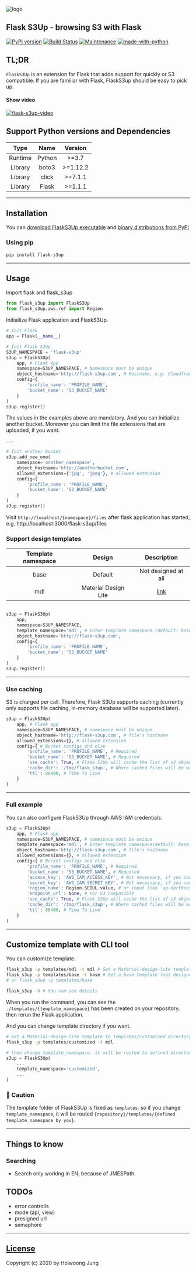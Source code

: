 ![logo](https://raw.githubusercontent.com/hidekuma/flask-s3up/master/i/logo.png)

## Flask S3Up - browsing S3 with Flask
[![PyPI version](https://badge.fury.io/py/flask-s3up.svg)](https://badge.fury.io/py/flask-s3up)
[![Build Status](https://travis-ci.org/hidekuma/flask-s3up.svg?branch=master)](https://travis-ci.org/hidekuma/flask-s3up)
[![Maintenance](https://img.shields.io/badge/Maintained%3F-yes-green.svg)](https://GitHub.com/Naereen/StrapDown.js/graphs/commit-activity)
[![made-with-python](https://img.shields.io/badge/Made%20with-Python-1f425f.svg)](https://www.python.org/)

## TL;DR
`FlaskS3Up` is an extension for Flask that adds support for quickly  or S3 compatible. If you are familiar with Flask, FlaskS3up should be easy to pick up.

#### Show video
[![flask-s3up-video](http://img.youtube.com/vi/yk6h6ym6Diw/0.jpg)](https://youtu.be/yk6h6ym6Diw?t=0s "Click to play on Youtube")


## Support Python versions and Dependencies
| Type    | Name   | Version  |
| :-:     | :-:    | :-:      |
| Runtime | Python | >=3.7    |
| Library | boto3  | >=1.12.2 |
| Library | click  | >=7.1.1  |
| Library | Flask  | >=1.1.1  |

---

## Installation
You can [download FlaskS3Up executable](https://github.com/hidekuma/flask-s3up/releases) and [binary distributions from PyPI](https://pypi.org/project/flask-s3up/)

### Using pip
```python
pip install flask-s3up
```

---

## Usage
Import flask and flask_s3up
```python
from flask_s3up import FlaskS3Up
from flask_s3up.aws.ref import Region
```

Initiailize Flask application and FlaskS3Up.
```python
# Init Flask
app = Flask(__name__)

# Init Flask S3Up
S3UP_NAMESPACE = 'flask-s3up'
s3up = FlaskS3Up(
    app, # Flask App
    namespace=S3UP_NAMESPACE, # Namespace must be unique
    object_hostname='http://flask-s3up.com', # Hostname, e.g. Cloudfront endpoint
    config={
        'profile_name': 'PROFILE_NAME',
        'bucket_name': 'S3_BUCKET_NAME'
    }
)
s3up.register()
```

The values in the examples above are mandatory. And you can Initiailize another bucket. Moreover you can limit the file extensions that are uploaded, if you want.
```python
...

# Init another bucket
s3up.add_new_one(
    namespace='another_namespace',
    object_hostname='http://anotherbucket.com',
    allowed_extensions={'jpg', 'jpeg'}, # allowed extension
    config={
        'profile_name': 'PROFILE_NAME',
        'bucket_name': 'S3_BUCKET_NAME'
    }
)
s3up.register()
```

Visit `http://localhost/{namespace}/files` after flask application has started, e.g. http://localhost:3000/flask-s3up/files


### Support design templates
| Template namespace | Design               | Description               |
| :-:                | :-:                  | :-:                       |
| base               | Default              | Not designed at all       |
| mdl                | Material Design Lite | [link](https://getmdl.io) |
```python

s3up = FlaskS3Up(
    app,
    namespace=S3UP_NAMESPACE,
    template_namespace='mdl', # Enter template namespace (default: base)
    object_hostname='http://flask-s3up.com',
    config={
        'profile_name': 'PROFILE_NAME',
        'bucket_name': 'S3_BUCKET_NAME'
    }
)
s3up.register()
```

---

### Use caching
S3 is charged per call. Therefore, Flask S3Up supports caching (currently only supports file caching, in-memory database will be supported later).
```python
s3up = FlaskS3Up(
    app, # Flask app
    namespace=S3UP_NAMESPACE, # namespace must be unique
    object_hostname='http://flask-s3up.com', # file's hostname
    allowed_extensions={}, # allowed extension
    config={ # Bucket configs and else
        'profile_name': 'PROFILE_NAME', # Required
        'bucket_name': 'S3_BUCKET_NAME', # Required
        'use_cache': True, # Flask S3Up will cache the list of s3 objects, if you set True
        'cache_dir': '/tmp/flask_s3up', # Where cached files will be written
        'ttl': 86400, # Time To Live
    }
)
```

---

### Full example
You can also configure FlaskS3Up through AWS IAM credentials.

```python
s3up = FlaskS3Up(
    app, # Flask app
    namespace=S3UP_NAMESPACE, # namespace must be unique
    template_namespace='mdl', # Enter template namespace(default: base)
    object_hostname='http://flask-s3up.com', # file's hostname
    allowed_extensions={}, # allowed extension
    config={ # Bucket configs and else
        'profile_name': 'PROFILE_NAME', # Required
        'bucket_name': 'S3_BUCKET_NAME', # Required
        'access_key': 'AWS_IAM_ACCESS_KEY', # Not necessary, if you configure aws settings, e.g. ~/.aws
        'secret_key': 'AWS_IAM_SECRET_KEY', # Not necessary, if you configure aws settings, e.g. ~/.aws
        'region_name': Region.SEOUL.value, # or input like 'ap-northease-2'
        'endpoint_url': None, # For S3 compatible
        'use_cache': True, # Flask S3Up will cache the list of s3 objects, if you set True
        'cache_dir': '/tmp/flask_s3up', # Where cached files will be written
        'ttl': 86400, # Time To Live
    }
)
```

---

## Customize template with CLI tool
You can customize template.
```bash
flask_s3up -p templates/mdl -t mdl # Get a Material-design-lite template
flask_s3up -p templates/base -t base # Get a base template (not designed at all)
# or flask_s3up -p templates/base

flask_s3up -h # You can see details
```
When you run the command, you can see the `./templates/{template_namespace}` has been created on your repository. then rerun the Flask application.

And you can change template directory if you want.
```bash
# Get a Material-design-lite template to templates/customized directory 
flask_s3up -p templates/customized -t mdl
```

```python
# then change template_namespace. it will be routed to defined directory (templates/customized)
s3up = FlaskS3Up(
    ...
    template_namespace='customized',
    ...
)
```
### 🚨 Caution
The template folder of FlaskS3Up is fixed as `templates`. so if you change `template_namespace`, it will be routed `{repository}/templates/{defined template_namespace by you}`.

----

## Things to know
### Searching
- Search only working in EN, because of JMESPath.

## TODOs
- error controlls
- mode (api, view)
- presigned url
- semaphore

---

[License](LICENSE)
------------------

Copyright (c) 2020 by Hoiwoong Jung
